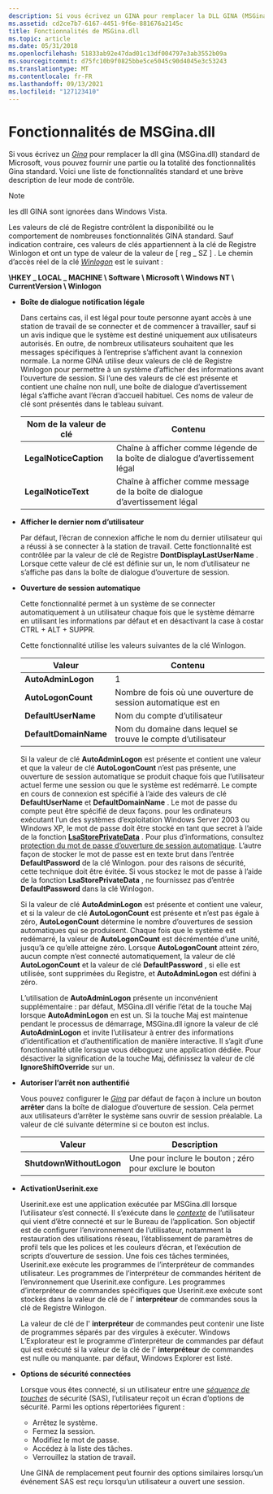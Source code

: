 ```yaml
---
description: Si vous écrivez un GINA pour remplacer la DLL GINA (MSGina.dll) standard de Microsoft, vous pouvez fournir une partie ou la totalité des fonctionnalités GINA standard.
ms.assetid: cd2ce7b7-6167-4451-9f6e-881676a2145c
title: Fonctionnalités de MSGina.dll
ms.topic: article
ms.date: 05/31/2018
ms.openlocfilehash: 51833ab92e47dad01c13df004797e3ab3552b09a
ms.sourcegitcommit: d75fc10b9f0825bbe5ce5045c90d4045e3c53243
ms.translationtype: MT
ms.contentlocale: fr-FR
ms.lasthandoff: 09/13/2021
ms.locfileid: "127123410"
---
```

# <a name="msginadll-features"></a>Fonctionnalités de MSGina.dll

Si vous écrivez un [*Gina*](../secgloss/g-gly.md) pour remplacer la dll gina (MSGina.dll) standard de Microsoft, vous pouvez fournir une partie ou la totalité des fonctionnalités Gina standard. Voici une liste de fonctionnalités standard et une brève description de leur mode de contrôle.

> [!Note]  
> les dll GINA sont ignorées dans Windows Vista.

 

Les valeurs de clé de Registre contrôlent la disponibilité ou le comportement de nombreuses fonctionnalités GINA standard. Sauf indication contraire, ces valeurs de clés appartiennent à la clé de Registre Winlogon et ont un type de valeur de la valeur de \[ reg \_ SZ \] . Le chemin d’accès réel de la clé [*Winlogon*](../secgloss/w-gly.md) est le suivant :

**\\HKEY \_ LOCAL \_ MACHINE \\ Software \\ Microsoft \\ Windows NT \\ CurrentVersion \\ Winlogon**

-   **Boîte de dialogue notification légale**

    Dans certains cas, il est légal pour toute personne ayant accès à une station de travail de se connecter et de commencer à travailler, sauf si un avis indique que le système est destiné uniquement aux utilisateurs autorisés. En outre, de nombreux utilisateurs souhaitent que les messages spécifiques à l’entreprise s’affichent avant la connexion normale. La norme GINA utilise deux valeurs de clé de Registre Winlogon pour permettre à un système d’afficher des informations avant l’ouverture de session. Si l’une des valeurs de clé est présente et contient une chaîne non null, une boîte de dialogue d’avertissement légal s’affiche avant l’écran d’accueil habituel. Ces noms de valeur de clé sont présentés dans le tableau suivant.

    

    | Nom de la valeur de clé         | Contenu                                                            |
    |------------------------|---------------------------------------------------------------------|
    | **LegalNoticeCaption** | Chaîne à afficher comme légende de la boîte de dialogue d’avertissement légal |
    | **LegalNoticeText**    | Chaîne à afficher comme message de la boîte de dialogue d’avertissement légal |

    

     

-   **Afficher le dernier nom d’utilisateur**

    Par défaut, l’écran de connexion affiche le nom du dernier utilisateur qui a réussi à se connecter à la station de travail. Cette fonctionnalité est contrôlée par la valeur de clé de Registre **DontDisplayLastUserName** . Lorsque cette valeur de clé est définie sur un, le nom d’utilisateur ne s’affiche pas dans la boîte de dialogue d’ouverture de session.

-   **Ouverture de session automatique**

    Cette fonctionnalité permet à un système de se connecter automatiquement à un utilisateur chaque fois que le système démarre en utilisant les informations par défaut et en désactivant la case à costar CTRL + ALT + SUPPR.

    Cette fonctionnalité utilise les valeurs suivantes de la clé Winlogon.

    

    | Valeur                 | Contenu                                           |
    |-----------------------|----------------------------------------------------|
    | **AutoAdminLogon**    | 1                                                  |
    | **AutoLogonCount**    | Nombre de fois où une ouverture de session automatique est en       |
    | **DefaultUserName**   | Nom du compte d’utilisateur                       |
    | **DefaultDomainName** | Nom du domaine dans lequel se trouve le compte d’utilisateur |

    

     

    Si la valeur de clé **AutoAdminLogon** est présente et contient une valeur et que la valeur de clé **AutoLogonCount** n’est pas présente, une ouverture de session automatique se produit chaque fois que l’utilisateur actuel ferme une session ou que le système est redémarré. Le compte en cours de connexion est spécifié à l’aide des valeurs de clé **DefaultUserName** et **DefaultDomainName** . Le mot de passe du compte peut être spécifié de deux façons. pour les ordinateurs exécutant l’un des systèmes d’exploitation Windows Server 2003 ou Windows XP, le mot de passe doit être stocké en tant que secret à l’aide de la fonction [**LsaStorePrivateData**](/windows/win32/api/ntsecapi/nf-ntsecapi-lsastoreprivatedata) . Pour plus d’informations, consultez [protection du mot de passe d’ouverture de session automatique](protecting-the-automatic-logon-password.md). L’autre façon de stocker le mot de passe est en texte brut dans l’entrée **DefaultPassword** de la clé Winlogon. pour des raisons de sécurité, cette technique doit être évitée. Si vous stockez le mot de passe à l’aide de la fonction **LsaStorePrivateData** , ne fournissez pas d’entrée **DefaultPassword** dans la clé Winlogon.

    Si la valeur de clé **AutoAdminLogon** est présente et contient une valeur, et si la valeur de clé **AutoLogonCount** est présente et n’est pas égale à zéro, **AutoLogonCount** détermine le nombre d’ouvertures de session automatiques qui se produisent. Chaque fois que le système est redémarré, la valeur de **AutoLogonCount** est décrémentée d’une unité, jusqu’à ce qu’elle atteigne zéro. Lorsque **AutoLogonCount** atteint zéro, aucun compte n’est connecté automatiquement, la valeur de clé **AutoLogonCount** et la valeur de clé **DefaultPassword** , si elle est utilisée, sont supprimées du Registre, et **AutoAdminLogon** est défini à zéro.

    L’utilisation de **AutoAdminLogon** présente un inconvénient supplémentaire : par défaut, MSGina.dll vérifie l’état de la touche Maj lorsque **AutoAdminLogon** en est un. Si la touche Maj est maintenue pendant le processus de démarrage, MSGina.dll ignore la valeur de clé **AutoAdminLogon** et invite l’utilisateur à entrer des informations d’identification et d’authentification de manière interactive. Il s’agit d’une fonctionnalité utile lorsque vous déboguez une application dédiée. Pour désactiver la signification de la touche Maj, définissez la valeur de clé **IgnoreShiftOverride** sur un.

-   **Autoriser l’arrêt non authentifié**

    Vous pouvez configurer le [*Gina*](../secgloss/g-gly.md) par défaut de façon à inclure un bouton **arrêter** dans la boîte de dialogue d’ouverture de session. Cela permet aux utilisateurs d’arrêter le système sans ouvrir de session préalable. La valeur de clé suivante détermine si ce bouton est inclus.

    

    | Valeur                    | Description                                           |
    |--------------------------|-------------------------------------------------------|
    | **ShutdownWithoutLogon** | Une pour inclure le bouton ; zéro pour exclure le bouton |

    

     

-   **ActivationUserinit.exe**

    Userinit.exe est une application exécutée par MSGina.dll lorsque l’utilisateur s’est connecté. Il s’exécute dans le [*contexte*](../secgloss/c-gly.md) de l’utilisateur qui vient d’être connecté et sur le Bureau de l’application. Son objectif est de configurer l’environnement de l’utilisateur, notamment la restauration des utilisations réseau, l’établissement de paramètres de profil tels que les polices et les couleurs d’écran, et l’exécution de scripts d’ouverture de session. Une fois ces tâches terminées, Userinit.exe exécute les programmes de l’interpréteur de commandes utilisateur. Les programmes de l’interpréteur de commandes héritent de l’environnement que Userinit.exe configure. Les programmes d’interpréteur de commandes spécifiques que Userinit.exe exécute sont stockés dans la valeur de clé de l' **interpréteur** de commandes sous la clé de Registre Winlogon.

    La valeur de clé de l' **interpréteur** de commandes peut contenir une liste de programmes séparés par des virgules à exécuter. Windows L’Explorateur est le programme d’interpréteur de commandes par défaut qui est exécuté si la valeur de la clé de l' **interpréteur** de commandes est nulle ou manquante. par défaut, Windows Explorer est listé.

-   **Options de sécurité connectées**

    Lorsque vous êtes connecté, si un utilisateur entre une [*séquence de touches*](../secgloss/s-gly.md) de sécurité (SAS), l’utilisateur reçoit un écran d’options de sécurité. Parmi les options répertoriées figurent :

    -   Arrêtez le système.
    -   Fermez la session.
    -   Modifiez le mot de passe.
    -   Accédez à la liste des tâches.
    -   Verrouillez la station de travail.

    Une GINA de remplacement peut fournir des options similaires lorsqu’un événement SAS est reçu lorsqu’un utilisateur a ouvert une session.

 

 
